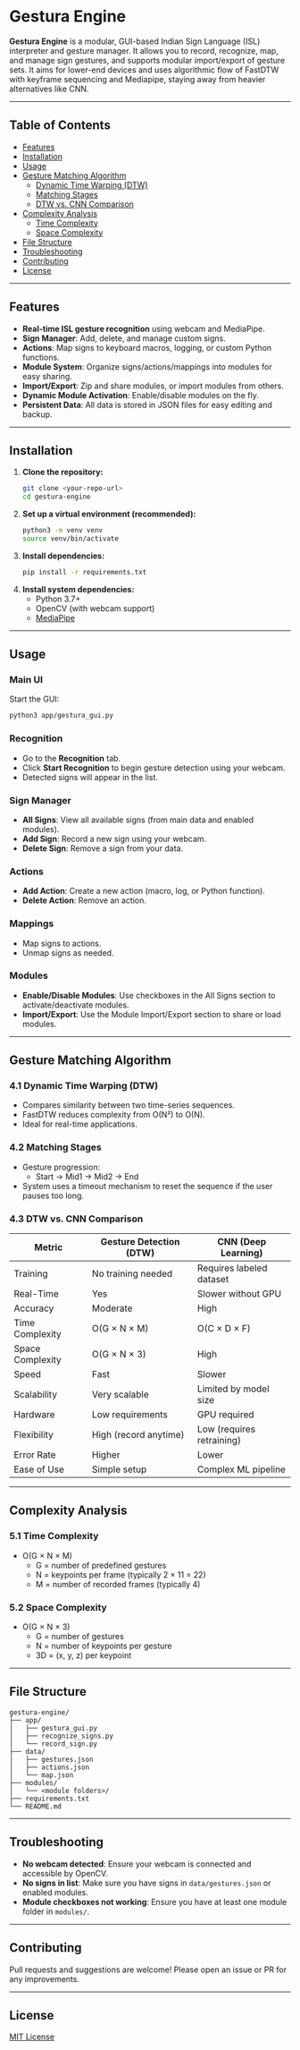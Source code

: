 # Gestura Engine

**Gestura Engine** is a modular, GUI-based Indian Sign Language (ISL) interpreter and gesture manager. It allows you to record, recognize, map, and manage sign gestures, and supports modular import/export of gesture sets. It aims for lower-end devices and uses algorithmic flow of FastDTW with keyframe sequencing and Mediapipe, staying away from heavier alternatives like CNN.  

---

## Table of Contents
- [Features](#features)
- [Installation](#installation)
- [Usage](#usage)
- [Gesture Matching Algorithm](#gesture-matching-algorithm)
  - [Dynamic Time Warping (DTW)](#dynamic-time-warping-dtw)
  - [Matching Stages](#matching-stages)
  - [DTW vs. CNN Comparison](#dtw-vs-cnn-comparison)
- [Complexity Analysis](#complexity-analysis)
  - [Time Complexity](#time-complexity)
  - [Space Complexity](#space-complexity)
- [File Structure](#file-structure)
- [Troubleshooting](#troubleshooting)
- [Contributing](#contributing)
- [License](#license)

---

## Features
- **Real-time ISL gesture recognition** using webcam and MediaPipe.
- **Sign Manager**: Add, delete, and manage custom signs.
- **Actions**: Map signs to keyboard macros, logging, or custom Python functions.
- **Module System**: Organize signs/actions/mappings into modules for easy sharing.
- **Import/Export**: Zip and share modules, or import modules from others.
- **Dynamic Module Activation**: Enable/disable modules on the fly.
- **Persistent Data**: All data is stored in JSON files for easy editing and backup.

---

## Installation
1. **Clone the repository:**
   ```bash
   git clone <your-repo-url>
   cd gestura-engine
   ```
2. **Set up a virtual environment (recommended):**
   ```bash
   python3 -m venv venv
   source venv/bin/activate
   ```
3. **Install dependencies:**
   ```bash
   pip install -r requirements.txt
   ```
4. **Install system dependencies:**
   - Python 3.7+
   - OpenCV (with webcam support)
   - [MediaPipe](https://google.github.io/mediapipe/)

---

## Usage
### Main UI
Start the GUI:
```bash
python3 app/gestura_gui.py
```
### Recognition
- Go to the **Recognition** tab.
- Click **Start Recognition** to begin gesture detection using your webcam.
- Detected signs will appear in the list.

### Sign Manager
- **All Signs**: View all available signs (from main data and enabled modules).
- **Add Sign**: Record a new sign using your webcam.
- **Delete Sign**: Remove a sign from your data.

### Actions
- **Add Action**: Create a new action (macro, log, or Python function).
- **Delete Action**: Remove an action.

### Mappings
- Map signs to actions.
- Unmap signs as needed.

### Modules
- **Enable/Disable Modules**: Use checkboxes in the All Signs section to activate/deactivate modules.
- **Import/Export**: Use the Module Import/Export section to share or load modules.

---

## Gesture Matching Algorithm

### 4.1 Dynamic Time Warping (DTW)
- Compares similarity between two time-series sequences.
- FastDTW reduces complexity from O(N²) to O(N).
- Ideal for real-time applications.

### 4.2 Matching Stages
- Gesture progression:
  - Start → Mid1 → Mid2 → End
- System uses a timeout mechanism to reset the sequence if the user pauses too long.

### 4.3 DTW vs. CNN Comparison
| Metric           | Gesture Detection (DTW) | CNN (Deep Learning) |
|------------------|------------------------|---------------------|
| Training         | No training needed      | Requires labeled dataset |
| Real-Time        | Yes                    | Slower without GPU  |
| Accuracy         | Moderate               | High                |
| Time Complexity  | O(G × N × M)           | O(C × D × F)        |
| Space Complexity | O(G × N × 3)           | High                |
| Speed            | Fast                   | Slower              |
| Scalability      | Very scalable          | Limited by model size |
| Hardware         | Low requirements        | GPU required        |
| Flexibility      | High (record anytime)  | Low (requires retraining) |
| Error Rate       | Higher                 | Lower               |
| Ease of Use      | Simple setup           | Complex ML pipeline |

---

## Complexity Analysis

### 5.1 Time Complexity
- O(G × N × M)
  - G = number of predefined gestures
  - N = keypoints per frame (typically 2 × 11 = 22)
  - M = number of recorded frames (typically 4)

### 5.2 Space Complexity
- O(G × N × 3)
  - G = number of gestures
  - N = number of keypoints per gesture
  - 3D = (x, y, z) per keypoint

---

## File Structure
```
gestura-engine/
├── app/
│   ├── gestura_gui.py
│   ├── recognize_signs.py
│   └── record_sign.py
├── data/
│   ├── gestures.json
│   ├── actions.json
│   └── map.json
├── modules/
│   └── <module folders>/
├── requirements.txt
└── README.md
```

---

## Troubleshooting
- **No webcam detected**: Ensure your webcam is connected and accessible by OpenCV.
- **No signs in list**: Make sure you have signs in `data/gestures.json` or enabled modules.
- **Module checkboxes not working**: Ensure you have at least one module folder in `modules/`.

---

## Contributing
Pull requests and suggestions are welcome! Please open an issue or PR for any improvements.

---

## License
[MIT License](LICENSE)
